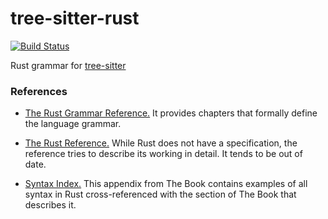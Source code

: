 # tree-sitter-rust

[![Build Status](https://travis-ci.org/tree-sitter/tree-sitter-rust.svg?branch=master)](https://travis-ci.org/tree-sitter/tree-sitter-rust)

Rust grammar for [tree-sitter](https://github.com/tree-sitter/tree-sitter)


### References

* [The Rust Grammar Reference.](https://doc.rust-lang.org/grammar.html) It provides chapters that formally define the language grammar.

* [The Rust Reference.](https://doc.rust-lang.org/reference/) While Rust does not have a specification, the reference tries to describe its working in detail. It tends to be out of date.

* [Syntax Index.](https://doc.rust-lang.org/book/first-edition/syntax-index.html) This appendix from The Book contains examples of all syntax in Rust cross-referenced with the section of The Book that describes it.
